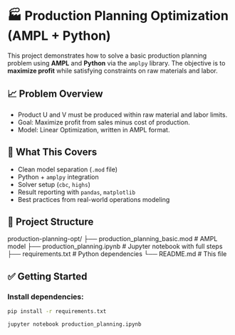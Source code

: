 # 🏭 Production Planning Optimization (AMPL + Python)

This project demonstrates how to solve a basic production planning problem using **AMPL** and **Python** via the `amplpy` library. The objective is to **maximize profit** while satisfying constraints on raw materials and labor.

## 📈 Problem Overview
- Product U and V must be produced within raw material and labor limits.
- Goal: Maximize profit from sales minus cost of production.
- Model: Linear Optimization, written in AMPL format.

## 🧠 What This Covers
- Clean model separation (`.mod` file)
- Python + `amplpy` integration
- Solver setup (`cbc`, `highs`)
- Result reporting with `pandas`, `matplotlib`
- Best practices from real-world operations modeling

## 📁 Project Structure
production-planning-opt/
├── production_planning_basic.mod # AMPL model
├── production_planning.ipynb # Jupyter notebook with full steps
├── requirements.txt # Python dependencies
└── README.md # This file


## ✅ Getting Started

### Install dependencies:
```bash
pip install -r requirements.txt

jupyter notebook production_planning.ipynb
